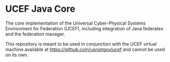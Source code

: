 # UCEF Java Core

The core implementation of the Universal Cyber-Physical Systems Environment for Federation (UCEF), including integration of Java federates and the federation manager.

This repository is meant to be used in conjunction with the UCEF virtual machine available at https://github.com/usnistgov/ucef and cannot be used on its own.
